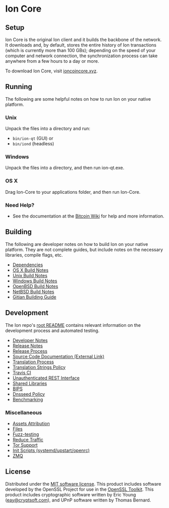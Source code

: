 Ion Core
=====================

Setup
---------------------
Ion Core is the original Ion client and it builds the backbone of the network. It downloads and, by default, stores the entire history of Ion transactions (which is currently more than 100 GBs); depending on the speed of your computer and network connection, the synchronization process can take anywhere from a few hours to a day or more.


To download Ion Core, visit [ioncoincore.xyz](https://ioncoincore.xyz/en/releases/).

Running
---------------------
The following are some helpful notes on how to run Ion on your native platform.

### Unix

Unpack the files into a directory and run:

- `bin/ion-qt` (GUI) or
- `bin/iond` (headless)

### Windows

Unpack the files into a directory, and then run ion-qt.exe.

### OS X

Drag Ion-Core to your applications folder, and then run Ion-Core.

### Need Help?

* See the documentation at the [Bitcoin Wiki](https://en.ion.it/wiki/Main_Page)
for help and more information.

Building
---------------------
The following are developer notes on how to build Ion on your native platform. They are not complete guides, but include notes on the necessary libraries, compile flags, etc.

- [Dependencies](dependencies.md)
- [OS X Build Notes](build-osx.md)
- [Unix Build Notes](build-unix.md)
- [Windows Build Notes](build-windows.md)
- [OpenBSD Build Notes](build-openbsd.md)
- [NetBSD Build Notes](build-netbsd.md)
- [Gitian Building Guide](gitian-building.md)

Development
---------------------
The Ion repo's [root README](/README.md) contains relevant information on the development process and automated testing.

- [Developer Notes](developer-notes.md)
- [Release Notes](release-notes.md)
- [Release Process](release-process.md)
- [Source Code Documentation (External Link)](https://dev.visucore.com/ion/doxygen/)
- [Translation Process](translation_process.md)
- [Translation Strings Policy](translation_strings_policy.md)
- [Travis CI](travis-ci.md)
- [Unauthenticated REST Interface](REST-interface.md)
- [Shared Libraries](shared-libraries.md)
- [BIPS](bips.md)
- [Dnsseed Policy](dnsseed-policy.md)
- [Benchmarking](benchmarking.md)

### Miscellaneous
- [Assets Attribution](assets-attribution.md)
- [Files](files.md)
- [Fuzz-testing](fuzzing.md)
- [Reduce Traffic](reduce-traffic.md)
- [Tor Support](tor.md)
- [Init Scripts (systemd/upstart/openrc)](init.md)
- [ZMQ](zmq.md)

License
---------------------
Distributed under the [MIT software license](/COPYING).
This product includes software developed by the OpenSSL Project for use in the [OpenSSL Toolkit](https://www.openssl.org/). This product includes
cryptographic software written by Eric Young ([eay@cryptsoft.com](mailto:eay@cryptsoft.com)), and UPnP software written by Thomas Bernard.
